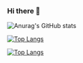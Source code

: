 ### Hi there 👋

<!--
**deltaR-3k/deltaR-3k** is a ✨ _special_ ✨ repository because its `README.md` (this file) appears on your GitHub profile.

Here are some ideas to get you started:

- 🔭 I’m currently working on ...
- 🌱 I’m currently learning ...
- 👯 I’m looking to collaborate on ...
- 🤔 I’m looking for help with ...
- 💬 Ask me about ...
- 📫 How to reach me: ...
- 😄 Pronouns: ...
- ⚡ Fun fact: ...
-->
![Anurag's GitHub stats](https://github-readme-stats.vercel.app/api?username=deltaR-3k&show_icons=true&theme=solarized-light)

[![Top Langs](https://github-readme-stats.vercel.app/api/top-langs/?username=deltaR-3k)](https://github.com/anuraghazra/github-readme-stats)

[![Top Langs](https://github-readme-stats.vercel.app/api/top-langs/?username=deltaR-3k&layout=compact)](https://github.com/anuraghazra/github-readme-stats)
